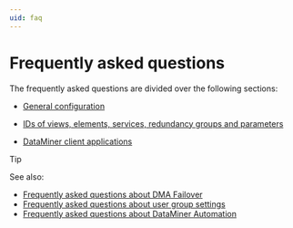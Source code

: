 ```yaml
---
uid: faq
---
```


# Frequently asked questions

The frequently asked questions are divided over the following sections:

- [General configuration](xref:General_configuration)

- [IDs of views, elements, services, redundancy groups and parameters](xref:IDs_of_views_elements_services_redundancy_groups_and_parameters)

- [DataMiner client applications](xref:DataMiner_client_applications)

> [!TIP]
> See also:
>
> - [Frequently asked questions about DMA Failover](xref:Frequently_asked_questions_about_DMA_Failover)
> - [Frequently asked questions about user group settings](xref:Frequently_asked_questions_about_user_group_settings)
> - [Frequently asked questions about DataMiner Automation](xref:Frequently_asked_questions_about_DMS_Automation)
